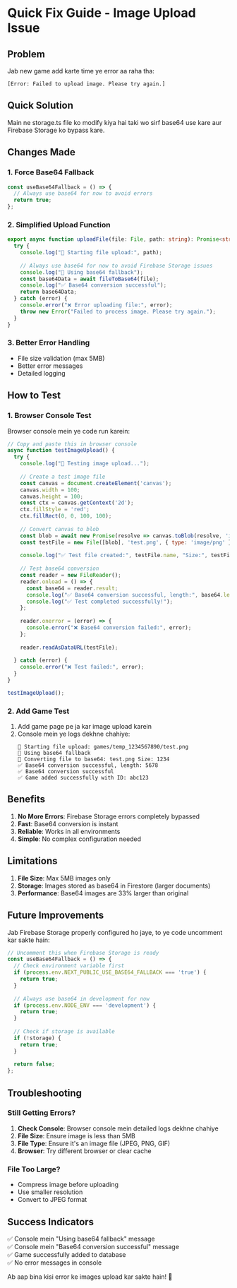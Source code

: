 # Quick Fix Guide - Image Upload Issue

## Problem
Jab new game add karte time ye error aa raha tha:
```
[Error: Failed to upload image. Please try again.]
```

## Quick Solution
Main ne storage.ts file ko modify kiya hai taki wo sirf base64 use kare aur Firebase Storage ko bypass kare.

## Changes Made

### 1. Force Base64 Fallback
```typescript
const useBase64Fallback = () => {
  // Always use base64 for now to avoid errors
  return true;
};
```

### 2. Simplified Upload Function
```typescript
export async function uploadFile(file: File, path: string): Promise<string> {
  try {
    console.log("🔄 Starting file upload:", path);
    
    // Always use base64 for now to avoid Firebase Storage issues
    console.log("🔄 Using base64 fallback");
    const base64Data = await fileToBase64(file);
    console.log("✅ Base64 conversion successful");
    return base64Data;
  } catch (error) {
    console.error("❌ Error uploading file:", error);
    throw new Error("Failed to process image. Please try again.");
  }
}
```

### 3. Better Error Handling
- File size validation (max 5MB)
- Better error messages
- Detailed logging

## How to Test

### 1. Browser Console Test
Browser console mein ye code run karein:
```javascript
// Copy and paste this in browser console
async function testImageUpload() {
  try {
    console.log("🧪 Testing image upload...");
    
    // Create a test image file
    const canvas = document.createElement('canvas');
    canvas.width = 100;
    canvas.height = 100;
    const ctx = canvas.getContext('2d');
    ctx.fillStyle = 'red';
    ctx.fillRect(0, 0, 100, 100);
    
    // Convert canvas to blob
    const blob = await new Promise(resolve => canvas.toBlob(resolve, 'image/png'));
    const testFile = new File([blob], 'test.png', { type: 'image/png' });
    
    console.log("✅ Test file created:", testFile.name, "Size:", testFile.size);
    
    // Test base64 conversion
    const reader = new FileReader();
    reader.onload = () => {
      const base64 = reader.result;
      console.log("✅ Base64 conversion successful, length:", base64.length);
      console.log("✅ Test completed successfully!");
    };
    
    reader.onerror = (error) => {
      console.error("❌ Base64 conversion failed:", error);
    };
    
    reader.readAsDataURL(testFile);
    
  } catch (error) {
    console.error("❌ Test failed:", error);
  }
}

testImageUpload();
```

### 2. Add Game Test
1. Add game page pe ja kar image upload karein
2. Console mein ye logs dekhne chahiye:
   ```
   🔄 Starting file upload: games/temp_1234567890/test.png
   🔄 Using base64 fallback
   🔄 Converting file to base64: test.png Size: 1234
   ✅ Base64 conversion successful, length: 5678
   ✅ Base64 conversion successful
   ✅ Game added successfully with ID: abc123
   ```

## Benefits

1. **No More Errors**: Firebase Storage errors completely bypassed
2. **Fast**: Base64 conversion is instant
3. **Reliable**: Works in all environments
4. **Simple**: No complex configuration needed

## Limitations

1. **File Size**: Max 5MB images only
2. **Storage**: Images stored as base64 in Firestore (larger documents)
3. **Performance**: Base64 images are 33% larger than original

## Future Improvements

Jab Firebase Storage properly configured ho jaye, to ye code uncomment kar sakte hain:

```typescript
// Uncomment this when Firebase Storage is ready
const useBase64Fallback = () => {
  // Check environment variable first
  if (process.env.NEXT_PUBLIC_USE_BASE64_FALLBACK === 'true') {
    return true;
  }
  
  // Always use base64 in development for now
  if (process.env.NODE_ENV === 'development') {
    return true;
  }
  
  // Check if storage is available
  if (!storage) {
    return true;
  }
  
  return false;
};
```

## Troubleshooting

### Still Getting Errors?
1. **Check Console**: Browser console mein detailed logs dekhne chahiye
2. **File Size**: Ensure image is less than 5MB
3. **File Type**: Ensure it's an image file (JPEG, PNG, GIF)
4. **Browser**: Try different browser or clear cache

### File Too Large?
- Compress image before uploading
- Use smaller resolution
- Convert to JPEG format

## Success Indicators

✅ Console mein "Using base64 fallback" message  
✅ Console mein "Base64 conversion successful" message  
✅ Game successfully added to database  
✅ No error messages in console  

Ab aap bina kisi error ke images upload kar sakte hain! 🎉

